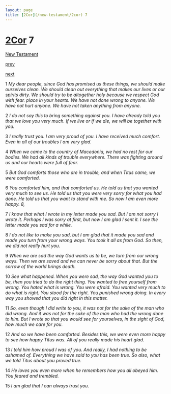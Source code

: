 ```yaml
---
layout: page
title: [2Cor](/new-testament/2cor) 7
---
```


# [2Cor](/new-testament/2cor) 7

[New Testament](/new-testament)


[prev](/new-testament/2cor/2cor-6.html)


[next](/new-testament/2cor/2cor-8.html)

1 _My dear people, since God has promised us these things, we should make ourselves clean. We should clean out everything that makes our lives or our spirits dirty. We should try to be altogether holy because we respect God with fear. place in your hearts. We have not done wrong to anyone. We have not hurt anyone. We have not taken anything from anyone._

2 _I do not say this to bring something against you. I have already told you that we love you very much. If we live or if we die, we will be together with you._

3 _I really trust you. I am very proud of you. I have received much comfort. Even in all of our troubles I am very glad._

4 _When we came to the country of Macedonia, we had no rest for our bodies. We had all kinds of trouble everywhere. There was fighting around us and our hearts were full of fear._

5 _But God comforts those who are in trouble, and when Titus came, we were comforted._

6 _You comforted him, and that comforted us. He told us that you wanted very much to see us. He told us that you were very sorry for what you had done. He told us that you want to stand with me. So now I am even more happy. 8,_

7 _I know that what I wrote in my letter made you sad. But I am not sorry I wrote it.  Perhaps I was sorry at first, but now I am glad I sent it. I see the letter made you sad for a while._

8 _I do not like to make you sad, but I am glad that it made you sad and made you turn from your wrong ways. You took it all as from God. So then, we did not really hurt you._

9 _When we are sad the way God wants us to be, we turn from our wrong ways. Then we are saved and we can never be sorry about that. But the sorrow of the world brings death._

10 _See what happened. When you were sad, the way God wanted you to be, then you tried to do the right thing. You wanted to free yourself from wrong. You hated what is wrong.  You were afraid. You wanted very much to do what is right. You stood for the right. You punished wrong doing. In every way you showed that you did right in this matter._

11 _So, even though I did write to you, it was not for the sake of the man who did wrong.  And it was not for the sake of the man who had the wrong done to him. But I wrote so that you would see for yourselves, in the sight of God, how much we care for you._

12 _And so we have been comforted. Besides this, we were even more happy to see how happy Titus was. All of you really made his heart glad._

13 _I told him how proud I was of you. And really, I had nothing to be ashamed of.  Everything we have said to you has been true. So also, what we told Titus about you proved true._

14 _He loves you even more when he remembers how you all obeyed him. You feared and trembled._

15 _I am glad that I can always trust you._

